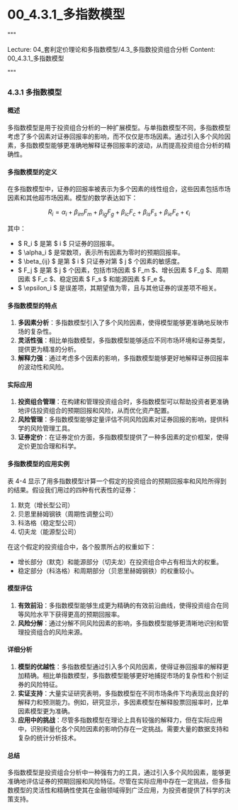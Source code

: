 # 00_4.3.1_多指数模型

"""

Lecture: 04_套利定价理论和多指数模型/4.3_多指数投资组合分析
Content: 00_4.3.1_多指数模型

"""

### 4.3.1 多指数模型

#### 概述
多指数模型是用于投资组合分析的一种扩展模型。与单指数模型不同，多指数模型考虑了多个因素对证券回报率的影响，而不仅仅是市场因素。通过引入多个风险因素，多指数模型能够更准确地解释证券回报率的波动，从而提高投资组合分析的精确性。

#### 多指数模型的定义
在多指数模型中，证券的回报率被表示为多个因素的线性组合，这些因素包括市场因素和其他超市场因素。模型的数学表达如下：

$$ R_i = \alpha_i + \beta_{im}F_m + \beta_{ig}F_g + \beta_{ic}F_c + \beta_{is}F_s + \beta_{ie}F_e + \epsilon_i $$

其中：
- $ R_i $ 是第 $ i $ 只证券的回报率。
- $ \alpha_i $ 是常数项，表示所有因素为零时的预期回报率。
- $ \beta_{ij} $ 是第 $ i $ 只证券对第 $ j $ 个因素的敏感度。
- $ F_j $ 是第 $ j $ 个因素，包括市场因素 $ F_m $、增长因素 $ F_g $、周期因素 $ F_c $、稳定因素 $ F_s $ 和能源因素 $ F_e $。
- $ \epsilon_i $ 是误差项，其期望值为零，且与其他证券的误差项不相关。

#### 多指数模型的特点
1. **多因素分析**：多指数模型引入了多个风险因素，使得模型能够更准确地反映市场的复杂性。
2. **灵活性强**：相比单指数模型，多指数模型能够适应不同市场环境和证券类型，提供更为精准的分析。
3. **解释力强**：通过考虑多个因素的影响，多指数模型能够更好地解释证券回报率的波动性和风险。

#### 实际应用
1. **投资组合管理**：在构建和管理投资组合时，多指数模型可以帮助投资者更准确地评估投资组合的预期回报和风险，从而优化资产配置。
2. **风险管理**：多指数模型能够定量评估不同风险因素对证券回报的影响，提供科学的风险管理工具。
3. **证券定价**：在证券定价方面，多指数模型提供了一种多因素的定价框架，使得定价更加合理和科学。

#### 多指数模型的应用实例
表 4-4 显示了用多指数模型计算一个假定的投资组合的预期回报率和风险所得到的结果。假设我们用过的四种有代表性的证券：
1. 默克（增长型公司）
2. 贝恩里赫姆钢铁（周期性调整公司）
3. 科洛格（稳定型公司）
4. 切夫龙（能源型公司）

在这个假定的投资组合中，各个股票所占的权重如下：
- 增长部分（默克）和能源部分（切夫龙）在投资组合中占有相当大的权重。
- 稳定部分（科洛格）和周期部分（贝恩里赫姆钢铁）的权重较小。

#### 模型评估
1. **有效前沿**：多指数模型能够生成更为精确的有效前沿曲线，使得投资组合在同等风险水平下获得更高的预期回报率。
2. **风险分解**：通过分解不同风险因素的影响，多指数模型能够更清晰地识别和管理投资组合的风险来源。

#### 详细分析
1. **模型的优越性**：多指数模型通过引入多个风险因素，使得证券回报率的解释更加精确。相比单指数模型，多指数模型能够更好地捕捉市场的复杂性和个别证券的风险特征。
2. **实证支持**：大量实证研究表明，多指数模型在不同市场条件下均表现出良好的解释力和预测能力。例如，研究显示，多因素模型在解释股票回报率时，比单因素模型更为准确。
3. **应用中的挑战**：尽管多指数模型在理论上具有较强的解释力，但在实际应用中，识别和量化各个风险因素的影响仍存在一定挑战。需要大量的数据支持和复杂的统计分析技术。

#### 总结
多指数模型是投资组合分析中一种强有力的工具，通过引入多个风险因素，能够更准确地评估证券的预期回报和风险特征。尽管在实际应用中存在一定挑战，但多指数模型的灵活性和精确性使其在金融领域得到广泛应用，为投资者提供了科学的决策支持。
